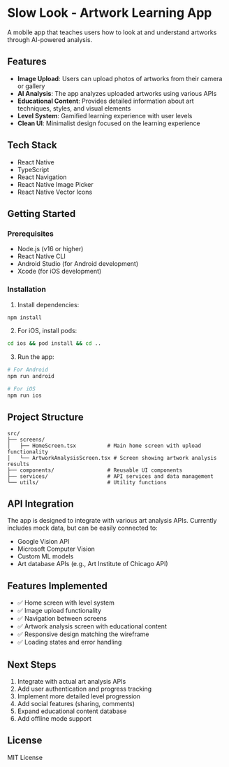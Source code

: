 # Slow Look - Artwork Learning App

A mobile app that teaches users how to look at and understand artworks through AI-powered analysis.

## Features

- **Image Upload**: Users can upload photos of artworks from their camera or gallery
- **AI Analysis**: The app analyzes uploaded artworks using various APIs
- **Educational Content**: Provides detailed information about art techniques, styles, and visual elements
- **Level System**: Gamified learning experience with user levels
- **Clean UI**: Minimalist design focused on the learning experience

## Tech Stack

- React Native
- TypeScript
- React Navigation
- React Native Image Picker
- React Native Vector Icons

## Getting Started

### Prerequisites

- Node.js (v16 or higher)
- React Native CLI
- Android Studio (for Android development)
- Xcode (for iOS development)

### Installation

1. Install dependencies:
```bash
npm install
```

2. For iOS, install pods:
```bash
cd ios && pod install && cd ..
```

3. Run the app:
```bash
# For Android
npm run android

# For iOS
npm run ios
```

## Project Structure

```
src/
├── screens/
│   ├── HomeScreen.tsx          # Main home screen with upload functionality
│   └── ArtworkAnalysisScreen.tsx # Screen showing artwork analysis results
├── components/                 # Reusable UI components
├── services/                   # API services and data management
└── utils/                      # Utility functions
```

## API Integration

The app is designed to integrate with various art analysis APIs. Currently includes mock data, but can be easily connected to:

- Google Vision API
- Microsoft Computer Vision
- Custom ML models
- Art database APIs (e.g., Art Institute of Chicago API)

## Features Implemented

- ✅ Home screen with level system
- ✅ Image upload functionality
- ✅ Navigation between screens
- ✅ Artwork analysis screen with educational content
- ✅ Responsive design matching the wireframe
- ✅ Loading states and error handling

## Next Steps

1. Integrate with actual art analysis APIs
2. Add user authentication and progress tracking
3. Implement more detailed level progression
4. Add social features (sharing, comments)
5. Expand educational content database
6. Add offline mode support

## License

MIT License
